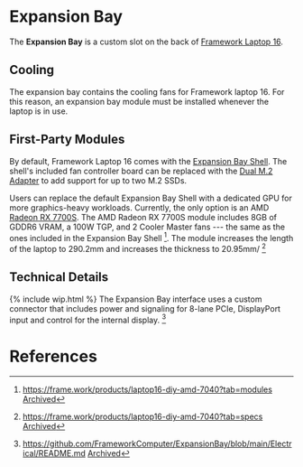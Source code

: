# Expansion Bay

The **Expansion Bay** is a custom slot on the back of [Framework Laptop 16](/framework-laptop-16).

## Cooling
The expansion bay contains the cooling fans for Framework laptop 16. For this reason, an expansion bay module must be installed whenever the laptop is in use. 

## First-Party Modules
By default, Framework Laptop 16 comes with the [Expansion Bay Shell](/expansion-bay/shell). The shell's included fan controller board can be replaced with the [Dual M.2 Adapter](/expansion-bay/dual-m2) to add support for up to two M.2 SSDs.

Users can replace the default Expansion Bay Shell with a dedicated GPU for more graphics-heavy workloads. Currently, the only option is an AMD [Radeon RX 7700S](/expansion-bay/radeon-rx-7700s). The AMD Radeon RX 7700S module includes 8GB of GDDR6 VRAM, a 100W TGP, and 2 Cooler Master fans --- the same as the ones included in the Expansion Bay Shell [^4]. The module increases the length of the laptop to 290.2mm and increases the thickness to 20.95mm/ [^2]

## Technical Details
{% include wip.html %}
The Expansion Bay interface uses a custom connector that includes power and signaling for 8-lane PCIe, DisplayPort input and control for the internal display. [^3]

# References
[^2]: <https://frame.work/products/laptop16-diy-amd-7040?tab=specs> [Archived](https://web.archive.org/save/https://frame.work/products/laptop16-diy-amd-7040?tab=specs) 
[^3]: <https://github.com/FrameworkComputer/ExpansionBay/blob/main/Electrical/README.md> [Archived](http://web.archive.org/web/20250110065945/https://github.com/FrameworkComputer/ExpansionBay/blob/main/Electrical/README.md) 
[^4]: <https://frame.work/products/laptop16-diy-amd-7040?tab=modules> [Archived](http://web.archive.org/web/20250110053404/https://frame.work/products/laptop16-diy-amd-7040?tab=modules) 
